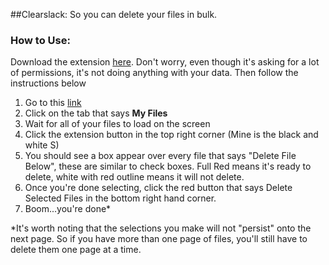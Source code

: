 ##Clearslack: So you can delete your files in bulk.

### How to Use:    
Download the extension [here](). Don't worry, even though it's asking for a lot of permissions, it's not doing anything with your data. Then follow the instructions below

1. Go to this [link](https://matterstudio-c.slack.com/files)
2. Click on the tab that says **My Files**
3. Wait for all of your files to load on the screen
4. Click the extension button in the top right corner (Mine is the black and white S)
5. You should see a box appear over every file that says "Delete File Below", these are similar to check boxes. Full Red means it's ready to delete, white with red outline means it will not delete.
6. Once you're done selecting, click the red button that says Delete Selected Files in the bottom right hand corner.
7. Boom...you're done*

*It's worth noting that the selections you make will not "persist" onto the next page. So if you have more than one page of files, you'll still have to delete them one page at a time. 
